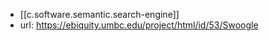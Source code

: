 
- [[c.software.semantic.search-engine]]
- url: https://ebiquity.umbc.edu/project/html/id/53/Swoogle